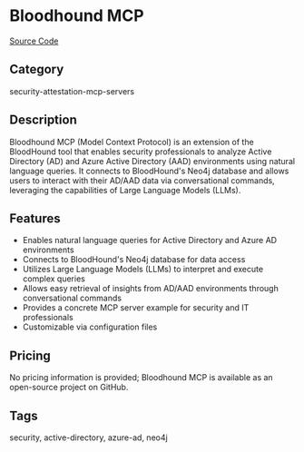 # Bloodhound MCP

[Source Code](https://github.com/stevenyu113228/bloodhound-mcp)

## Category
security-attestation-mcp-servers

## Description
Bloodhound MCP (Model Context Protocol) is an extension of the BloodHound tool that enables security professionals to analyze Active Directory (AD) and Azure Active Directory (AAD) environments using natural language queries. It connects to BloodHound's Neo4j database and allows users to interact with their AD/AAD data via conversational commands, leveraging the capabilities of Large Language Models (LLMs).

## Features
- Enables natural language queries for Active Directory and Azure AD environments
- Connects to BloodHound's Neo4j database for data access
- Utilizes Large Language Models (LLMs) to interpret and execute complex queries
- Allows easy retrieval of insights from AD/AAD environments through conversational commands
- Provides a concrete MCP server example for security and IT professionals
- Customizable via configuration files

## Pricing
No pricing information is provided; Bloodhound MCP is available as an open-source project on GitHub.

## Tags
security, active-directory, azure-ad, neo4j
